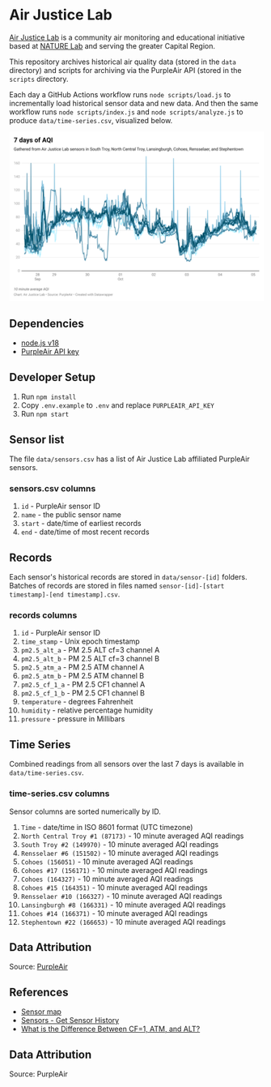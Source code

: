 # Air Justice Lab

[Air Justice Lab](https://www.mediasanctuary.org/project/capital-region-air-justice-lab/) is a community air monitoring and educational initiative based at [NATURE Lab](https://www.mediasanctuary.org/initiatives/nature-lab/) and serving the greater Capital Region.

This repository archives historical air quality data (stored in the `data` directory) and scripts for archiving via the PurpleAir API (stored in the `scripts` directory.

Each day a GitHub Actions workflow runs `node scripts/load.js` to incrementally load historical sensor data and new data. And then the same workflow runs `node scripts/index.js` and `node scripts/analyze.js` to produce `data/time-series.csv`, visualized below.

[![7 Days of AQI](visualization.png)](https://www.datawrapper.de/_/6wAYP/)

## Dependencies

-   [node.js v18](https://nodejs.org/)
-   [PurpleAir API key](https://develop.purpleair.com/)

## Developer Setup

1. Run `npm install`
2. Copy `.env.example` to `.env` and replace `PURPLEAIR_API_KEY`
3. Run `npm start`

## Sensor list

The file `data/sensors.csv` has a list of Air Justice Lab affiliated PurpleAir sensors.

### sensors.csv columns

1. `id` - PurpleAir sensor ID
2. `name` - the public sensor name
3. `start` - date/time of earliest records
4. `end` - date/time of most recent records

## Records

Each sensor's historical records are stored in `data/sensor-[id]` folders. Batches of records are stored in files named `sensor-[id]-[start timestamp]-[end timestamp].csv`.

### records columns

1. `id` - PurpleAir sensor ID
2. `time_stamp` - Unix epoch timestamp
3. `pm2.5_alt_a` - PM 2.5 ALT cf=3 channel A
4. `pm2.5_alt_b` - PM 2.5 ALT cf=3 channel B
5. `pm2.5_atm_a` - PM 2.5 ATM channel A
6. `pm2.5_atm_b` - PM 2.5 ATM channel B
7. `pm2.5_cf_1_a` - PM 2.5 CF1 channel A
8. `pm2.5_cf_1_b` - PM 2.5 CF1 channel B
9. `temperature` - degrees Fahrenheit
10. `humidity` - relative percentage humidity
11. `pressure` - pressure in Millibars

## Time Series

Combined readings from all sensors over the last 7 days is available in `data/time-series.csv`.

### time-series.csv columns

Sensor columns are sorted numerically by ID.

1. `Time` - date/time in ISO 8601 format (UTC timezone)
2. `North Central Troy #1 (87173)` - 10 minute averaged AQI readings
3. `South Troy #2 (149970)` - 10 minute averaged AQI readings
4. `Rensselaer #6 (151502)` - 10 minute averaged AQI readings
5. `Cohoes (156051)` - 10 minute averaged AQI readings
6. `Cohoes #17 (156171)` - 10 minute averaged AQI readings
7. `Cohoes (164327)` - 10 minute averaged AQI readings
8. `Cohoes #15 (164351)` - 10 minute averaged AQI readings
9. `Rensselaer #10 (166327)` - 10 minute averaged AQI readings
10. `Lansingburgh #8 (166331)` - 10 minute averaged AQI readings
11. `Cohoes #14 (166371)` - 10 minute averaged AQI readings
12. `Stephentown #22 (166653)` - 10 minute averaged AQI readings

## Data Attribution

Source: [PurpleAir](https://map.purpleair.com/1/mAQI/a10/p604800/cC0#12.04/42.7431/-73.6769)

## References

-   [Sensor map](https://map.purpleair.com/1/mAQI/a10/p604800/cC0#12.04/42.7431/-73.6769)
-   [Sensors - Get Sensor History](https://api.purpleair.com/#api-sensors-get-sensor-history)
-   [What is the Difference Between CF=1, ATM, and ALT?](https://community.purpleair.com/t/what-is-the-difference-between-cf-1-atm-and-alt/6442)

## Data Attribution

Source: PurpleAir
